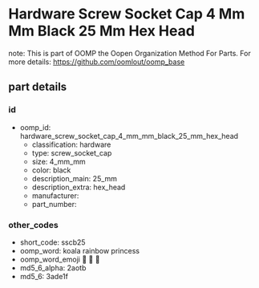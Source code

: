 # Hardware Screw Socket Cap 4 Mm Mm Black 25 Mm Hex Head  

note: This is part of OOMP the Oopen Organization Method For Parts. For more details: https://github.com/oomlout/oomp_base

##  part details





### id
* oomp_id: hardware_screw_socket_cap_4_mm_mm_black_25_mm_hex_head
  * classification: hardware
  * type: screw_socket_cap
  * size: 4_mm_mm
  * color: black
  * description_main: 25_mm
  * description_extra: hex_head
  * manufacturer: 
  * part_number: 

### other_codes
* short_code: sscb25
* oomp_word: koala rainbow princess
* oomp_word_emoji :koala: :rainbow: :princess:
* md5_6_alpha: 2aotb
* md5_6: 3ade1f